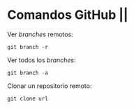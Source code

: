 # Comandos GitHub ||
Ver *branches* remotos:

`git branch -r`

Ver todos los *branches*:

`git branch -a`

Clonar un repositorio remoto:

`git clone url`

